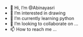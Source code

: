 - 👋 Hi, I’m @Abinayasri
- 👀 I’m interested in drawing
- 🌱 I’m currently learning python
- 💞️ I’m looking to collaborate on ...
- 📫 How to reach me ...

<!---
Abinayasria/Abinayasria is a ✨ special ✨ repository because its `README.md` (this file) appears on your GitHub profile.
You can click the Preview link to take a look at your changes.
--->
